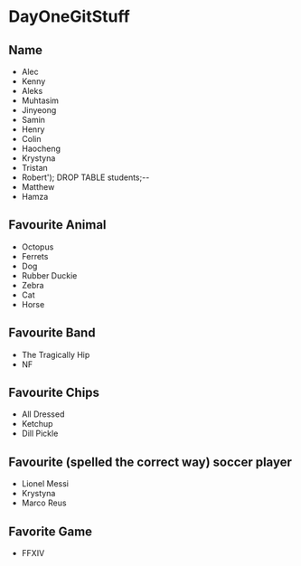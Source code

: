 # DayOneGitStuff

## Name
- Alec
- Kenny
- Aleks
- Muhtasim
- Jinyeong
- Samin 
- Henry
- Colin
- Haocheng
- Krystyna
- Tristan
- Robert'); DROP TABLE students;--
- Matthew
- Hamza

## Favourite Animal
- Octopus
- Ferrets
- Dog
- Rubber Duckie
- Zebra
- Cat
- Horse


## Favourite Band 
- The Tragically Hip
- NF 

## Favourite Chips
- All Dressed
- Ketchup
- Dill Pickle

## Favourite (spelled the correct way) soccer player
- Lionel Messi
- Krystyna
- Marco Reus

## Favorite Game
- FFXIV
